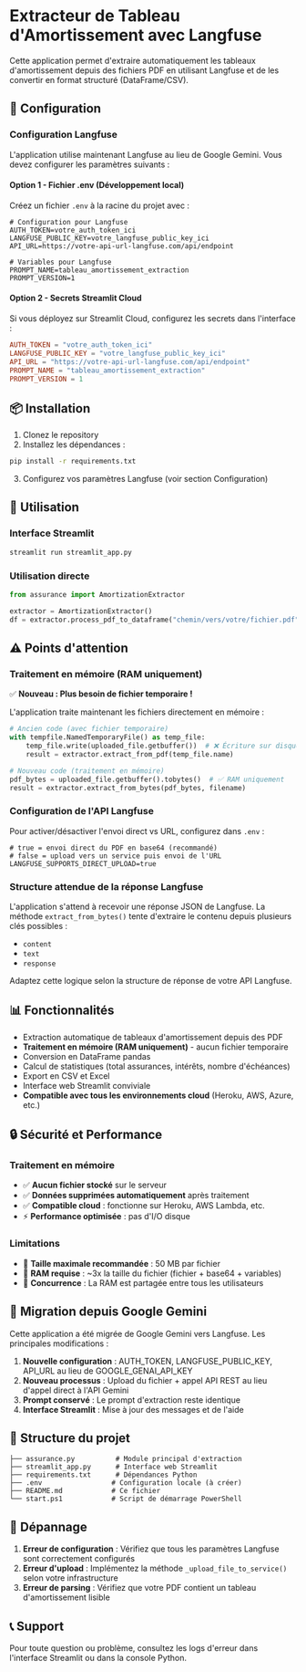 # Extracteur de Tableau d'Amortissement avec Langfuse

Cette application permet d'extraire automatiquement les tableaux d'amortissement depuis des fichiers PDF en utilisant Langfuse et de les convertir en format structuré (DataFrame/CSV).

## 🔧 Configuration

### Configuration Langfuse

L'application utilise maintenant Langfuse au lieu de Google Gemini. Vous devez configurer les paramètres suivants :

#### Option 1 - Fichier .env (Développement local)

Créez un fichier `.env` à la racine du projet avec :

```env
# Configuration pour Langfuse
AUTH_TOKEN=votre_auth_token_ici
LANGFUSE_PUBLIC_KEY=votre_langfuse_public_key_ici
API_URL=https://votre-api-url-langfuse.com/api/endpoint

# Variables pour Langfuse
PROMPT_NAME=tableau_amortissement_extraction
PROMPT_VERSION=1
```

#### Option 2 - Secrets Streamlit Cloud

Si vous déployez sur Streamlit Cloud, configurez les secrets dans l'interface :

```toml
AUTH_TOKEN = "votre_auth_token_ici"
LANGFUSE_PUBLIC_KEY = "votre_langfuse_public_key_ici"
API_URL = "https://votre-api-url-langfuse.com/api/endpoint"
PROMPT_NAME = "tableau_amortissement_extraction"
PROMPT_VERSION = 1
```

## 📦 Installation

1. Clonez le repository
2. Installez les dépendances :
```bash
pip install -r requirements.txt
```

3. Configurez vos paramètres Langfuse (voir section Configuration)

## 🚀 Utilisation

### Interface Streamlit
```bash
streamlit run streamlit_app.py
```

### Utilisation directe
```python
from assurance import AmortizationExtractor

extractor = AmortizationExtractor()
df = extractor.process_pdf_to_dataframe("chemin/vers/votre/fichier.pdf")
```

## ⚠️ Points d'attention

### **Traitement en mémoire (RAM uniquement)**

✅ **Nouveau : Plus besoin de fichier temporaire !**

L'application traite maintenant les fichiers directement en mémoire :

```python
# Ancien code (avec fichier temporaire)
with tempfile.NamedTemporaryFile() as temp_file:
    temp_file.write(uploaded_file.getbuffer())  # ❌ Écriture sur disque
    result = extractor.extract_from_pdf(temp_file.name)

# Nouveau code (traitement en mémoire)
pdf_bytes = uploaded_file.getbuffer().tobytes()  # ✅ RAM uniquement
result = extractor.extract_from_bytes(pdf_bytes, filename)
```

### **Configuration de l'API Langfuse**

Pour activer/désactiver l'envoi direct vs URL, configurez dans `.env` :

```env
# true = envoi direct du PDF en base64 (recommandé)
# false = upload vers un service puis envoi de l'URL
LANGFUSE_SUPPORTS_DIRECT_UPLOAD=true
```

### **Structure attendue de la réponse Langfuse**

L'application s'attend à recevoir une réponse JSON de Langfuse. La méthode `extract_from_bytes()` tente d'extraire le contenu depuis plusieurs clés possibles :
- `content`
- `text`
- `response`

Adaptez cette logique selon la structure de réponse de votre API Langfuse.

## 📊 Fonctionnalités

- Extraction automatique de tableaux d'amortissement depuis des PDF
- **Traitement en mémoire (RAM uniquement)** - aucun fichier temporaire
- Conversion en DataFrame pandas
- Calcul de statistiques (total assurances, intérêts, nombre d'échéances)
- Export en CSV et Excel
- Interface web Streamlit conviviale
- **Compatible avec tous les environnements cloud** (Heroku, AWS, Azure, etc.)

## 🔒 Sécurité et Performance

### **Traitement en mémoire**
- ✅ **Aucun fichier stocké** sur le serveur
- ✅ **Données supprimées automatiquement** après traitement
- ✅ **Compatible cloud** : fonctionne sur Heroku, AWS Lambda, etc.
- ⚡ **Performance optimisée** : pas d'I/O disque

### **Limitations**
- 📏 **Taille maximale recommandée** : 50 MB par fichier
- 💾 **RAM requise** : ~3x la taille du fichier (fichier + base64 + variables)
- 👥 **Concurrence** : La RAM est partagée entre tous les utilisateurs

## 🔄 Migration depuis Google Gemini

Cette application a été migrée de Google Gemini vers Langfuse. Les principales modifications :

1. **Nouvelle configuration** : AUTH_TOKEN, LANGFUSE_PUBLIC_KEY, API_URL au lieu de GOOGLE_GENAI_API_KEY
2. **Nouveau processus** : Upload du fichier + appel API REST au lieu d'appel direct à l'API Gemini
3. **Prompt conservé** : Le prompt d'extraction reste identique
4. **Interface Streamlit** : Mise à jour des messages et de l'aide

## 📁 Structure du projet

```
├── assurance.py          # Module principal d'extraction
├── streamlit_app.py      # Interface web Streamlit
├── requirements.txt      # Dépendances Python
├── .env                 # Configuration locale (à créer)
├── README.md            # Ce fichier
└── start.ps1            # Script de démarrage PowerShell
```

## 🐛 Dépannage

1. **Erreur de configuration** : Vérifiez que tous les paramètres Langfuse sont correctement configurés
2. **Erreur d'upload** : Implémentez la méthode `_upload_file_to_service()` selon votre infrastructure
3. **Erreur de parsing** : Vérifiez que votre PDF contient un tableau d'amortissement lisible

## 📞 Support

Pour toute question ou problème, consultez les logs d'erreur dans l'interface Streamlit ou dans la console Python.